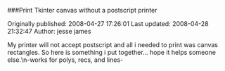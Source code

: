 ###Print Tkinter canvas without a postscript printer

Originally published: 2008-04-27 17:26:01
Last updated: 2008-04-28 21:32:47
Author: jesse james

My printer will not accept postscript and all i needed to print was canvas rectangles. So here is something i put together... hope it helps someone else.\n-works for polys, recs, and lines-